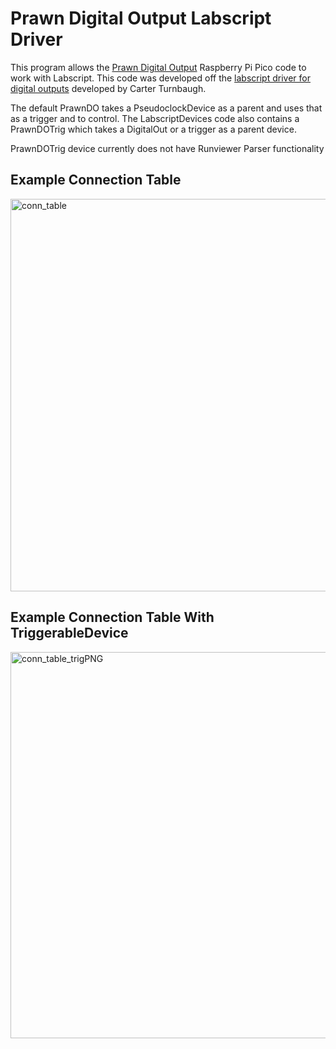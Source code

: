 # Prawn Digital Output Labscript Driver

This program allows the [Prawn Digital Output](https://github.com/pmiller2022/prawn_digital_output/tree/main) Raspberry Pi Pico code to work with Labscript. This code was developed off the [labscript driver for digital outputs](https://github.com/carterturn/zwierlein_labscript_user_devices/tree/basis/prawn_do) developed by Carter Turnbaugh.

The default PrawnDO takes a PseudoclockDevice as a parent and uses that as a trigger and to control. The LabscriptDevices code also contains a PrawnDOTrig which takes a DigitalOut or a trigger as a parent device.

PrawnDOTrig device currently does not have Runviewer Parser functionality

## Example Connection Table
<img width="628" alt="conn_table" src="https://github.com/pmiller2022/prawn_digital_output_labscript/assets/75953337/e2b42a52-4413-4708-b5bd-46628bacdf07">

## Example Connection Table With TriggerableDevice
<img width="618" alt="conn_table_trigPNG" src="https://github.com/pmiller2022/prawn_digital_output_labscript/assets/75953337/a7d39627-6316-4845-b4f8-16cfeb4132a8">
